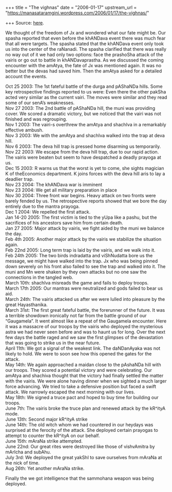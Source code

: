 +++
title = "The vighnas"
date = "2006-01-17"
upstream_url = "https://manasataramgini.wordpress.com/2006/01/17/the-vighnas/"

+++
Source: [here](https://manasataramgini.wordpress.com/2006/01/17/the-vighnas/).

We thought of the freedom of Jx and wondered what our fate might be. Our
spasha reported that even before the khANDava event there was much fear
that all were targets. The spasha stated that the khANDava event only
took us into the center of the raNanadi. The spasha clarified that there
was really no way out of it we had only two options: face the prashoSha
attack of the vairis or go out to battle in khANDavaprastha. As we
discussed the coming encounter with the amAtya, the fate of Jx was
mentioned again. It was no better but the devas had saved him. Then the
amAtya asked for a detailed account the events.

Oct 25 2003: The 1st fateful battle of the durga and pAShaNDa hills.
Some key retrospective findings reported to us were: Even there the
other pakSha acted very similar as the current vairi. The moves were
similar and they read some of our senA’s weaknesses.  
Nov 27 2003: The 2nd battle of pAShaNDa hill, the muni was providing
cover. We scored a dramatic victory, but we noticed that the vairi was
not finished and was regrouping.  
Nov 1 2003: The vairi-s overthrew the amAtya and shachIva in a
remarkably effective ambush.  
Nov 3 2003: We with the amAtya and shachIva walked into the trap at deva
hill.  
Nov 6 2003: The deva hill trap is pressed home disarming us
temporarily.  
Nov 22 2003: We escape from the deva hill trap, due to our rapid action.
The vairis were beaten but seem to have despatched a deadly prayoga at
us.  
Dec 15 2003: R warns us that the worst is yet to come, she sights
magician K of theEconomics department. K joins forces with the deva hill
aris to lay a deadlier trap.  
Nov 23 2004: The khANDava war is imminent  
Nov 23 2004: We get all military preparation in place  
Nov 30 2004: Three front war begins. Heavy attack on two fronts were
barely fended by us. The retrospective reports showed that we bore the
day entirely due to the mantra prayoga.  
Dec 1 2004: We repelled the first attack.  
Jan 14-20 2005: The first victim is tied to the yUpa like a pashu, but
the sacrifices of his ancestors save him from certain death.  
Jan 27 2005: Major attack by vairis, we fight aided by the muni we
balance the day.  
Feb 4th 2005: Another major attack by the vairis we stabilize the
situation again.  
Feb 22nd 2005: Long term trap is laid by the vairis, and we walk into
it.  
Feb 24th 2005: The two birds indradatta and viShNudatta bore us the
message, we might have walked into the trap. Jx who was being pinned
down severely on his front also failed to see the trap and walked into
it. The muni and Mn were shaken by they own attacks but no one saw the
connections in the tangled web.  
March 10th: shachIva misreads the game and fails to deploy troops.  
March 17th 2005: Our mantras were neutralized and gods failed to bear us
aid.  
March 24th: The vairis attacked us after we were lulled into pleasure by
the great Hayasthanika.  
March 31st: The first great fateful battle, the forerunner of the
future. It was a terrible showdown ironically not far from the battle
ground of our “Gaugamela”. It went almost like a repeat of the Gaugamela
encounter. Here it was a massacre of our troops by the vairis who
deployed the mysterious astra we had never seen before and was to haunt
us for long. Over the next few days the battle raged and we saw the
first glimpses of the devastation that was going to strike us in the
near future.  
April 11th: We got a signal of the weakest link. The daNDanAyaka was not
likely to hold. We were to soon see how this opened the gates for the
attack.  
May 14th: We again approached a maidan close to the pAshaNDa hill with
our troops. They scored a potential victory and were celebrating. Our
amAtya and shachiva thought that the victory had finally settled the
matter with the vairis. We were alone having dinner when we sighted a
much larger force advancing. We tried to take a defensive position but
faced a swift attack. We narrowly escaped the next morning with our
lives.  
May 18th: We signed a truce pact and hoped to buy time for building our
troops.  
June 7th: The vairis broke the truce plan and renewed attack by the
kR^ityA mode.  
June 13th: Second major kR^ityA strike  
June 14th: The old witch whom we had countered in our heydays was
surprised at the ferocity of the attack. She deployed certain prayogas
to attempt to counter the kR^ityA on our behalf.  
June 15th: mAraNa strike attempted.  
June 22nd: Our great rites were destroyed like those of vishvAmitra by
mArIcha and subAhu.  
July 3rd: We deployed the great yakShI to save ourselves from mAraNa at
the nick of time.  
Aug 26th: Yet another mAraNa strike.

Finally the we got intelligence that the sammohana weapon was being
deployed.


